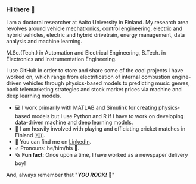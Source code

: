 ### Hi there 👋

I am a doctoral researcher at Aalto University in Finland. My research area revolves around vehicle mechatronics, control engineering, electric and hybrid vehicles, electric and hybrid drivetrain, energy management, data analysis and machine learning.

M.Sc.(Tech.) in Automation and Electrical Engineering, B.Tech. in Electronics and Instrumentation Engineering. 

I use GitHub in order to store and share some of the cool projects I have worked on, which range from electrification of internal combustion engine-driven vehicles through physics-based models to predicting music genres, bank telemarketing strategies and stock market prices via machine and deep learning models.

- 💻 I work primarily with MATLAB and Simulink for creating physics-based models but I use Python and R if I have to work on developing data-driven machine and deep learning models.
- 🏏 I am heavily involved with playing and officiating cricket matches in Finland 🇫🇮.
- 📍 You can find me on [LinkedIn](https://www.linkedin.com/in/subhadyutisahoo/).
- ♂️ Pronouns: he/him/his 🤠.
- 🗞️ **Fun fact**: Once upon a time, I have worked as a newspaper delivery boy! 

And, always remember that "***YOU ROCK!*** 🤘"

<!---
SDSAHOO703/SDSAHOO703 is a ✨ special ✨ repository because its `README.md` (this file) appears on your GitHub profile.
You can click the Preview link to take a look at your changes.
--->
